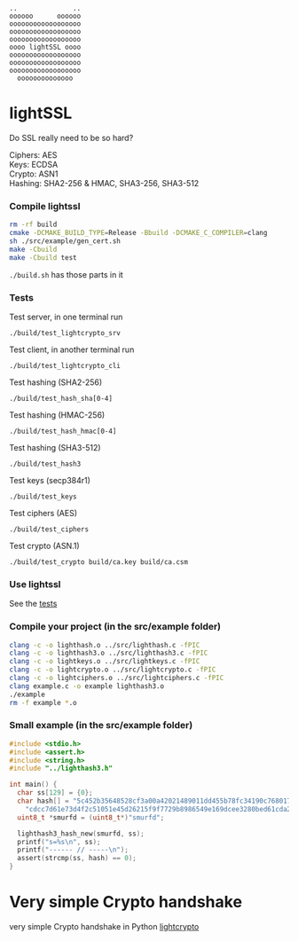 ```
..              ..
oooooo      oooooo
oooooooooooooooooo
oooooooooooooooooo
oooooooooooooooooo
oooo lightSSL oooo
oooooooooooooooooo
oooooooooooooooooo
oooooooooooooooooo
  oooooooooooooo
```
# lightSSL
Do SSL really need to be so hard?

Ciphers: AES<br>
Keys: ECDSA<br>
Crypto: ASN1<br>
Hashing: SHA2-256 & HMAC, SHA3-256, SHA3-512<br>

### Compile lightssl

```bash
rm -rf build
cmake -DCMAKE_BUILD_TYPE=Release -Bbuild -DCMAKE_C_COMPILER=clang
sh ./src/example/gen_cert.sh
make -Cbuild
make -Cbuild test
```
`./build.sh` has those parts in it

### Tests
Test server, in one terminal run
```
./build/test_lightcrypto_srv
```
Test client, in another terminal run
```
./build/test_lightcrypto_cli
```
Test hashing (SHA2-256)
```
./build/test_hash_sha[0-4]
```
Test hashing (HMAC-256)
```
./build/test_hash_hmac[0-4]
```
Test hashing (SHA3-512)
```
./build/test_hash3
```
Test keys (secp384r1)
```
./build/test_keys
```
Test ciphers (AES)
```
./build/test_ciphers
```
Test crypto (ASN.1)
```
./build/test_crypto build/ca.key build/ca.csm
```
### Use lightssl
See the [tests](https://github.com/smurfd/lightssl/tree/main/src/tests)

### Compile your project (in the src/example folder)
```bash
clang -c -o lighthash.o ../src/lighthash.c -fPIC
clang -c -o lighthash3.o ../src/lighthash3.c -fPIC
clang -c -o lightkeys.o ../src/lightkeys.c -fPIC
clang -c -o lightcrypto.o ../src/lightcrypto.c -fPIC
clang -c -o lightciphers.o ../src/lightciphers.c -fPIC
clang example.c -o example lighthash3.o
./example
rm -f example *.o
```
### Small example (in the src/example folder)
```c
#include <stdio.h>
#include <assert.h>
#include <string.h>
#include "../lighthash3.h"

int main() {
  char ss[129] = {0};
  char hash[] = "5c452b35648528cf3a00a42021489011dd455b78fc34190c7680173b2d"
    "cdcc7d61e73d4f2c51051e45d26215f9f7729b8986549e169dcee3280bed61cda25f20";
  uint8_t *smurfd = (uint8_t*)"smurfd";

  lighthash3_hash_new(smurfd, ss);
  printf("s=%s\n", ss);
  printf("------ // -----\n");
  assert(strcmp(ss, hash) == 0);
}
```

# Very simple Crypto handshake
very simple Crypto handshake in Python
[lightcrypto](https://github.com/smurfd/lightssl/tree/main/src/lightcrypto)
